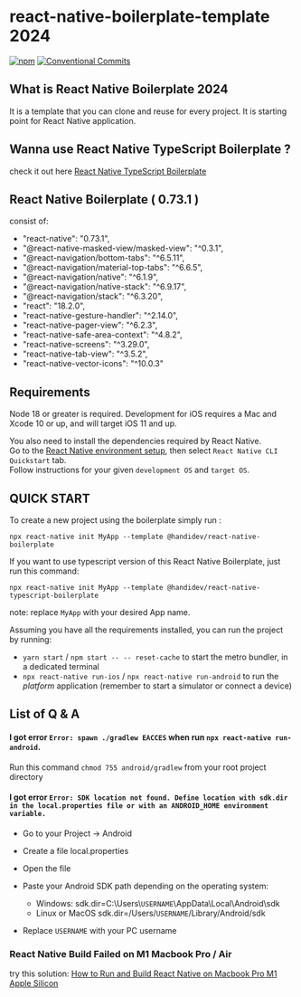 # react-native-boilerplate-template 2024
[![npm](https://img.shields.io/npm/v/@handidev/react-native-boilerplate)](https://www.npmjs.com/package/@handidev/react-native-boilerplate)
[![Conventional Commits](https://img.shields.io/badge/Conventional%20Commits-1.0.0-yellow.svg)](https://conventionalcommits.org)

## What is React Native Boilerplate 2024

It is a template that you can clone and reuse for every project. It is starting point for React Native application.

## Wanna use React Native TypeScript Boilerplate ? 

check it out here [React Native TypeScript Boilerplate](https://github.com/handi-dev/react-native-typescript-boilerplate)

## React Native Boilerplate ( 0.73.1 )

consist of:
  - "react-native": "0.73.1",
  - "@react-native-masked-view/masked-view": "^0.3.1",
  - "@react-navigation/bottom-tabs": "^6.5.11",
  - "@react-navigation/material-top-tabs": "^6.6.5",
  - "@react-navigation/native": "^6.1.9",
  - "@react-navigation/native-stack": "^6.9.17",
  - "@react-navigation/stack": "^6.3.20",
  - "react": "18.2.0",
  - "react-native-gesture-handler": "^2.14.0",
  - "react-native-pager-view": "^6.2.3",
  - "react-native-safe-area-context": "^4.8.2",
  - "react-native-screens": "^3.29.0",
  - "react-native-tab-view": "^3.5.2",
  - "react-native-vector-icons": "^10.0.3"
## Requirements

Node 18 or greater is required. Development for iOS requires a Mac and Xcode 10 or up, and will target iOS 11 and up.

You also need to install the dependencies required by React Native.  
Go to the [React Native environment setup](https://reactnative.dev/docs/environment-setup), then select `React Native CLI Quickstart` tab.  
Follow instructions for your given `development OS` and `target OS`.

## QUICK START

To create a new project using the boilerplate simply run :

```
npx react-native init MyApp --template @handidev/react-native-boilerplate
```

If you want to use typescript version of this React Native Boilerplate, just run this command:

```
npx react-native init MyApp --template @handidev/react-native-typescript-boilerplate
```


note: replace `MyApp` with your desired App name.

Assuming you have all the requirements installed, you can run the project by running:

- `yarn start` / `npm start -- -- reset-cache`  to start the metro bundler, in a dedicated terminal
- `npx react-native run-ios` / `npx react-native run-android`  to run the *platform* application (remember to start a simulator or connect a device)
## List of Q & A

#### I got error `Error: spawn ./gradlew EACCES` when run `npx react-native run-android`.

Run this command `chmod 755 android/gradlew` from your root project directory

#### I got error `Error: SDK location not found. Define location with sdk.dir in the local.properties file or with an ANDROID_HOME environment variable.`

- Go to your Project -> Android
- Create a file local.properties
- Open the file
- Paste your Android SDK path depending on the operating system:

  - Windows:
    sdk.dir=C:\\Users\\`USERNAME`\\AppData\\Local\\Android\\sdk
  - Linux or MacOS
    sdk.dir=/Users/`USERNAME`/Library/Android/sdk

- Replace `USERNAME` with your PC username

### React Native Build Failed on M1 Macbook Pro / Air

try this solution: [How to Run and Build React Native on Macbook Pro M1 Apple Silicon](https://handi.dev/blog/how-run-react-native-on-macbook-m1-apple-silicon)
